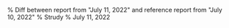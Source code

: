 % Diff between report from "July 11, 2022" and reference report from "July 10, 2022"
% Strudy
% July 11, 2022


